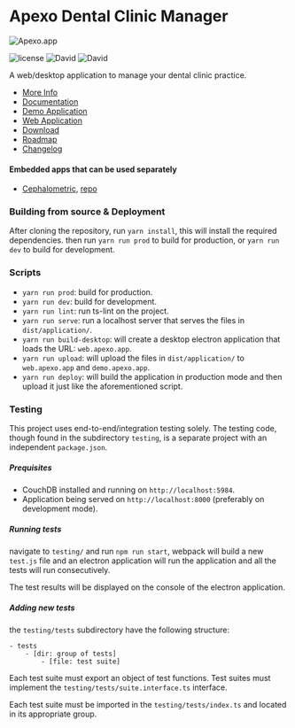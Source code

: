 # Apexo Dental Clinic Manager

![Apexo.app](https://i.imgur.com/Vkdbzb3.png)

![license](https://img.shields.io/github/license/alexcorvi/apexo.svg)
![David](https://img.shields.io/david/alexcorvi/apexo.svg)
![David](https://img.shields.io/david/dev/alexcorvi/apexo.svg)

A web/desktop application to manage your dental clinic practice.

-   [More Info](https://apexo.app)
-   [Documentation](https://docs.apexo.app)
-   [Demo Application](https://demo.apexo.app)
-   [Web Application](https://web.apexo.app)
-   [Download](https://github.com/alexcorvi/apexo/releases/)
-   [Roadmap](https://github.com/alexcorvi/apexo/blob/master/ROADMAP.md)
-   [Changelog](https://github.com/alexcorvi/apexo/blob/master/CHANGELOG.md)

#### Embedded apps that can be used separately

-   [Cephalometric](https://cephalometric.apexo.app), [repo](https://github.com/alexcorvi/cephalometric)

### Building from source & Deployment

After cloning the repository, run `yarn install`, this will install the required dependencies. then run `yarn run prod` to build for production, or `yarn run dev` to build for development.

### Scripts

-   `yarn run prod`: build for production.
-   `yarn run dev`: build for development.
-   `yarn run lint`: run ts-lint on the project.
-   `yarn run serve`: run a localhost server that serves the files in `dist/application/`.
-   `yarn run build-desktop`: will create a desktop electron application that loads the URL: `web.apexo.app`.
-   `yarn run upload`: will upload the files in `dist/application/` to `web.apexo.app` and `demo.apexo.app`.
-   `yarn run deploy`: will build the application in production mode and then upload it just like the aforementioned script.

### Testing

This project uses end-to-end/integration testing solely. The testing code, though found in the subdirectory `testing`, is a separate project with an independent `package.json`.

##### Prequisites

-   CouchDB installed and running on `http://localhost:5984`.
-   Application being served on `http://localhost:8000` (preferably on development mode).

##### Running tests

navigate to `testing/` and run `npm run start`, webpack will build a new `test.js` file and an electron application will run the application and all the tests will run consecutively.

The test results will be displayed on the console of the electron application.

##### Adding new tests

the `testing/tests` subdirectory have the following structure:

```
- tests
    - [dir: group of tests]
        - [file: test suite]
```

Each test suite must export an object of test functions. Test suites must implement the `testing/tests/suite.interface.ts` interface.

Each test suite must be imported in the `testing/tests/index.ts` and located in its appropriate group.
